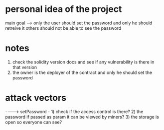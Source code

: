 # personal idea of the project

main goal --> only the user should set the password and only he should retreive it 
                others should not be able to see the password 


# notes

1. check the solidity version docs and see if any vulnerability is there in that version
2. the owner is the deployer of the contract and only he should set the password 


# attack vectors
----> setPassword - 1) check if the access control is there?
                    2) the password if passed as param it can be viewed by miners?
                    3) the storage is open so everyone can see?

